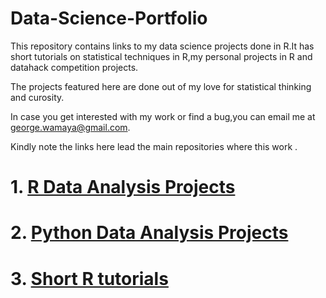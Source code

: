 # Data-Science-Portfolio
This repository contains links to my data science projects done in R.It has short tutorials on statistical techniques in R,my personal projects in R and datahack competition projects.

The projects featured here are done out of my love for statistical thinking and curosity.

In case you get interested with my work or find a bug,you can email me at george.wamaya@gmail.com.

Kindly note the links here lead the main repositories where this work .

# 1. [R Data Analysis Projects](https://github.com/GeorgeOduor/R-ANALYSIS)

# 2. [Python Data Analysis Projects](https://github.com/GeorgeOduor/Python_Statistical_Analysis)

# 3. [Short R tutorials](https://github.com/GeorgeOduor/renaming_variables_in_r)
